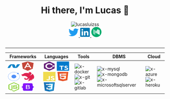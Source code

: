 <h1 align="center"> Hi there, I'm Lucas 👋 </h1>

<div align="center">
  <img src="https://gpvc.arturio.dev/lucasluizss" alt="lucasluizss" />
</div>

<div align="center">
  <a href="https://twitter.com/lucasluizss" target="_blank">
    <img alt="x-twitter" height="30" width="32" src="https://raw.githubusercontent.com/devicons/devicon/master/icons/twitter/twitter-original.svg">
  </a>
  <a href="https://www.linkedin.com/in/lucasluizss/" target="_blank">
    <img alt="x-linkedin" height="30" width="32" src="https://raw.githubusercontent.com/devicons/devicon/master/icons/linkedin/linkedin-original.svg">
  </a>
  <a href="https://medium.com/@lucasluizss" target="_blank">
    <img src="./.github/assets/img/medium.png" alt="Medium" width="32" />
  </a>
</div>

<br>

<!--
<div align="center">
  <img height="180em" src="https://github-readme-stats.vercel.app/api?username=lucasluizss&show_icons=true&theme=dracula&include_all_commits=true&count_private=true" alt="lucasluizss" />
  <img height="180em" src="https://github-readme-stats.vercel.app/api/top-langs/?username=lucasluizss&layout=compact&langs_count=7&theme=dracula" alt="lucasluizss" />
</div>
-->

<hr>

<div style="display: inline_block" align="center">
  <table>
    <theader>
      <th>Frameworks</th>
      <th>Languages</th>
      <th>Tools</th>
      <th>DBMS</th>
      <th>Cloud</th>
    <theader>
    <tbody>
      <tr>
        <td>
          <img alt="x-dotnet" height="30" width="40" src="https://raw.githubusercontent.com/devicons/devicon/master/icons/dot-net/dot-net-plain.svg" title=".Net" />
          <img alt="x-angular" height="30" width="40" src="https://raw.githubusercontent.com/devicons/devicon/master/icons/angularjs/angularjs-plain.svg" title="Angular" />
          <img alt="x-ionic" height="30" width="40" src="https://raw.githubusercontent.com/devicons/devicon/master/icons/ionic/ionic-original.svg" title="Ionic" />
          <img alt="x-nestjs" height="30" width="40" src="https://raw.githubusercontent.com/devicons/devicon/master/icons/nestjs/nestjs-plain.svg" title="NestJS" />
          <img alt="x-nodejs" height="30" width="40" src="https://raw.githubusercontent.com/devicons/devicon/master/icons/nodejs/nodejs-plain.svg" title="NodeJS" />
          <img alt="x-bootstrap" height="30" width="40" src="https://raw.githubusercontent.com/devicons/devicon/master/icons/bootstrap/bootstrap-original.svg" title="Bootstrap" />
        </td>
        <td>
          <img alt="x-c-sharp" height="30" width="40" src="https://raw.githubusercontent.com/devicons/devicon/master/icons/csharp/csharp-plain.svg" title="C#" />
          <img alt="x-Ts" height="30" width="40" src="https://raw.githubusercontent.com/devicons/devicon/master/icons/typescript/typescript-plain.svg" title="TypeScript" />
          <img alt="x-Js" height="30" width="40" src="https://raw.githubusercontent.com/devicons/devicon/master/icons/javascript/javascript-plain.svg" title="JavaScript" />
          <img alt="x-HTML" height="30" width="40" src="https://raw.githubusercontent.com/devicons/devicon/master/icons/html5/html5-original.svg" title="HTML5" />
          <img alt="x-CSS" height="30" width="40" src="https://raw.githubusercontent.com/devicons/devicon/master/icons/css3/css3-original.svg" title="CSS3" />
        </td>
        <td>
          <img alt="x-docker" height="30" width="40" src="https://cdn.jsdelivr.net/gh/devicons/devicon/icons/docker/docker-original.svg" title="Docker" />
          <img alt="x-git" height="30" width="40" src="https://cdn.jsdelivr.net/gh/devicons/devicon/icons/git/git-original.svg" title="Git" />
          <img alt="x-gitlab" height="30" width="40" src="https://cdn.jsdelivr.net/gh/devicons/devicon/icons/gitlab/gitlab-original.svg" title="Gitlab" />
        </td>
        <td>
          <img alt="x-mysql" height="30" width="40" src="https://cdn.jsdelivr.net/gh/devicons/devicon/icons/mysql/mysql-plain.svg" title="MySQL" />
          <img alt="x-mongodb" height="30" width="40" src="https://cdn.jsdelivr.net/gh/devicons/devicon/icons/mongodb/mongodb-plain.svg" title="MongoDB" />
          <img alt="x-microsoftsqlserver" height="30" width="40" src="https://cdn.jsdelivr.net/gh/devicons/devicon/icons/microsoftsqlserver/microsoftsqlserver-plain.svg" title="MS SQL Server" />
        </td>
        <td>
          <img alt="x-azure" height="30" width="40" src="https://cdn.jsdelivr.net/gh/devicons/devicon/icons/azure/azure-plain.svg" title="Azure" />
          <img alt="x-heroku" height="30" width="40" src="https://cdn.jsdelivr.net/gh/devicons/devicon/icons/heroku/heroku-plain.svg" title="Heroku" />
        </td>
      </tr>
    </tbody>
  </table>
</div>

<!--
**lucasluizss/lucasluizss** is a ✨ _special_ ✨ repository because its `README.md` (this file) appears on your GitHub profile.

Here are some ideas to get you started:

- 🔭 I’m currently working on ...
- 🌱 I’m currently learning ...
- 👯 I’m looking to collaborate on ...
- 🤔 I’m looking for help with ...
- 💬 Ask me about ...
- 📫 How to reach me: ...
- 😄 Pronouns: ...
- ⚡ Fun fact: ...
-->
